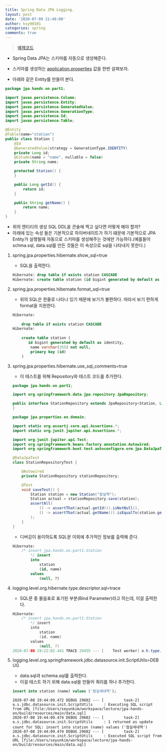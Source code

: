 ```yaml
---
title: Spring Data JPA Logging.
layout: post
date: '2020-07-09 21:40:00'
author: ksy90101
categories: spring
comments: true
---
```


> [예제코드](https://github.com/ksy90101/jpa-lifecycle-properties-ex)

- Spring Data JPA는 스키마를 자동으로 생성해준다.
- 스키마를 생성하는 [application.properties](http://application.properties) 값을 한번 살펴보자.

- 아래와 같은 Entity를 만들어 본다.

```java
package jpa.hands.on.part1;

import javax.persistence.Column;
import javax.persistence.Entity;
import javax.persistence.GeneratedValue;
import javax.persistence.GenerationType;
import javax.persistence.Id;
import javax.persistence.Table;

@Entity
@Table(name="station")
public class Station {
	@Id
	@GeneratedValue(strategy = GenerationType.IDENTITY)
	private Long id;
	@Column(name = "name", nullable = false)
	private String name;

	protected Station() {
	}

	public Long getId() {
		return id;
	}

	public String getName() {
		return name;
	}
}
```

- 위의 엔티티의 생성 SQL DDL을 콘솔에 찍고 싶다면 어떻게 해야 할까?
- 아래에 있는 속성 들은 기본적으로 하이버네이트가 하기 떄문에 기본적으로 JPA Entity가 실행될때 자동으로 스키마를 생성해주는 것에만 가능하다.(예를들어 schma.sql, data.sql를 만든 것들은 이 속성으로 sql을 나타내지 못한다.)

1. spring.jpa.properties.hibernate.show_sql=true
    - SQL을 출력한다.

    ```sql
    Hibernate: drop table if exists station CASCADE 
    Hibernate: create table station (id bigint generated by default as identity, name varchar(255) not null, primary key (id))
    ```

2. spring.jpa.properties.hibernate.format_sql=true
    - 위의 SQL은 한줄로 나타나 있기 때문에 보기가 불편하다. 따라서 보기 편하게 format을 지원한다.

    ```sql
    Hibernate: 
        
        drop table if exists station CASCADE 
    Hibernate: 
        
        create table station (
           id bigint generated by default as identity,
            name varchar(255) not null,
            primary key (id)
        )
    ```

3. spring.jpa.properties.hibernate.use_sql_comments=true
    - 이 테스트를 위해 Repository와 테스트 코드를 추가한다.

    ```java
    package jpa.hands.on.part1;

    import org.springframework.data.jpa.repository.JpaRepository;

    public interface StationRepository extends JpaRepository<Station, Long> {
    }
    ```

    ```java
    package jpa.properties.ex.domain;

    import static org.assertj.core.api.Assertions.*;
    import static org.junit.jupiter.api.Assertions.*;

    import org.junit.jupiter.api.Test;
    import org.springframework.beans.factory.annotation.Autowired;
    import org.springframework.boot.test.autoconfigure.orm.jpa.DataJpaTest;

    @DataJpaTest
    class StationRepositoryTest {

    	@Autowired
    	private StationRepository stationRepository;

    	@Test
    	void saveTest() {
    		Station station = new Station("잠실역");
    		Station actual = stationRepository.save(station);
    		assertAll(
    			() -> assertThat(actual.getId()).isNotNull(),
    			() -> assertThat(actual.getName()).isEqualTo(station.getName())
    		);
    	}
    }
    ```

    - 디버깅이 용이하도록 SQL문 이외에 추가적인 정보를 출력해 준다.

    ```sql
    Hibernate: 
        /* insert jpa.hands.on.part1.Station
            */ insert 
            into
                station
                (id, name) 
            values
                (null, ?)
    ```

4. logging.level.org.hibernate.type.descriptor.sql=trace
    - SQL문 중 물음표로 표기된 부분(Bind Parameter)라고 하는데, 이걸 출력한다.

    ```java
    Hibernate: 
        /* insert jpa.hands.on.part1.Station
            */ insert 
            into
                station
                (id, name) 
            values
                (null, ?)
    2020-07-08 19:22:02.441 TRACE 29455 --- [    Test worker] o.h.type.descriptor.sql.BasicBinder      : binding parameter [1] as [VARCHAR] - [잠실역]
    ```

5. logging.level.org.springframework.jdbc.datasource.init.ScriptUtils=DEBUG
    - data.sql과 schema.sql를 출력한다.
    - 이걸 테스트 하기 위해 data.sql을 만들어 쿼리를 하나 추가한다.

    ```sql
    insert into station (name) values ('잠실새내역');
    ```

    ```text
    2020-07-08 19:44:09.472 DEBUG 29602 --- [         task-2] o.s.jdbc.datasource.init.ScriptUtils     : Executing SQL script from URL [file:/Users/seyunkim/workspace/lecture/jpa-hands-on/build/resources/main/data.sql]
    2020-07-08 19:44:09.474 DEBUG 29602 --- [         task-2] o.s.jdbc.datasource.init.ScriptUtils     : 1 returned as update count for SQL: insert into station (name) values ('잠실새내역')
    2020-07-08 19:44:09.474 DEBUG 29602 --- [         task-2] o.s.jdbc.datasource.init.ScriptUtils     : Executed SQL script from URL [file:/Users/seyunkim/workspace/lecture/jpa-hands-on/build/resources/main/data.sql]
    ```
